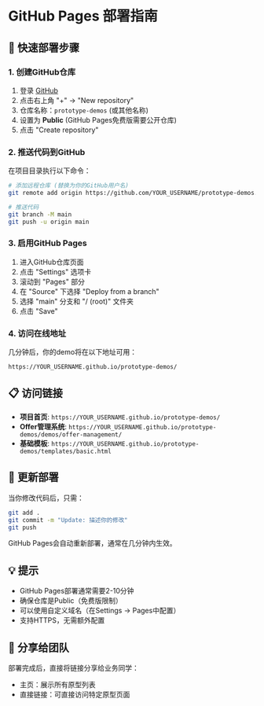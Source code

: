 # GitHub Pages 部署指南

## 🚀 快速部署步骤

### 1. 创建GitHub仓库
1. 登录 [GitHub](https://github.com)
2. 点击右上角 "+" → "New repository"
3. 仓库名称：`prototype-demos` (或其他名称)
4. 设置为 **Public** (GitHub Pages免费版需要公开仓库)
5. 点击 "Create repository"

### 2. 推送代码到GitHub
在项目目录执行以下命令：

```bash
# 添加远程仓库 (替换为你的GitHub用户名)
git remote add origin https://github.com/YOUR_USERNAME/prototype-demos.git

# 推送代码
git branch -M main
git push -u origin main
```

### 3. 启用GitHub Pages
1. 进入GitHub仓库页面
2. 点击 "Settings" 选项卡
3. 滚动到 "Pages" 部分
4. 在 "Source" 下选择 "Deploy from a branch"
5. 选择 "main" 分支和 "/ (root)" 文件夹
6. 点击 "Save"

### 4. 访问在线地址
几分钟后，你的demo将在以下地址可用：
```
https://YOUR_USERNAME.github.io/prototype-demos/
```

## 📋 访问链接

- **项目首页**: `https://YOUR_USERNAME.github.io/prototype-demos/`
- **Offer管理系统**: `https://YOUR_USERNAME.github.io/prototype-demos/demos/offer-management/`
- **基础模板**: `https://YOUR_USERNAME.github.io/prototype-demos/templates/basic.html`

## 🔄 更新部署

当你修改代码后，只需：
```bash
git add .
git commit -m "Update: 描述你的修改"
git push
```

GitHub Pages会自动重新部署，通常在几分钟内生效。

## 💡 提示

- GitHub Pages部署通常需要2-10分钟
- 确保仓库是Public（免费版限制）
- 可以使用自定义域名（在Settings → Pages中配置）
- 支持HTTPS，无需额外配置

## 🎯 分享给团队

部署完成后，直接将链接分享给业务同学：
- 主页：展示所有原型列表
- 直接链接：可直接访问特定原型页面